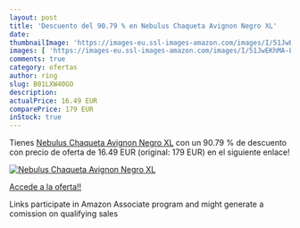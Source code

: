 ```yaml
---
layout: post
title: 'Descuento del 90.79 % en Nebulus Chaqueta Avignon Negro XL'
date: 
thumbnailImage: 'https://images-eu.ssl-images-amazon.com/images/I/51JwEKhMA-L._SL200_.jpg'
images: [ 'https://images-eu.ssl-images-amazon.com/images/I/51JwEKhMA-L._SL200_.jpg' ]
comments: true
category: ofertas
author: ring
slug: B01LXW40GO
description:
actualPrice: 16.49 EUR
comparePrice: 179 EUR
inStock: true
---
```


Tienes [Nebulus Chaqueta Avignon Negro XL](https://www.amazon.es/dp/B01LXW40GO/?tag=tolees-21) con un 90.79 % de descuento con precio de oferta de 16.49 EUR (original: 179 EUR) en el siguiente enlace!

[![Nebulus Chaqueta Avignon Negro XL](https://images-eu.ssl-images-amazon.com/images/I/51JwEKhMA-L._SL200_.jpg)](https://www.amazon.es/dp/B01LXW40GO/?tag=tolees-21)

[Accede a la oferta!!](https://www.amazon.es/dp/B01LXW40GO/?tag=tolees-21)

Links participate in Amazon Associate program and might generate a comission on qualifying sales


